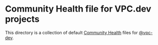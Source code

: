 # Community Health file for VPC.dev projects

This directory is a collection of default [Community Health](https://docs.github.com/en/communities/setting-up-your-project-for-healthy-contributions/creating-a-default-community-health-file#about-default-community-health-files) files for [@vpc-dev](https://github.com/vpc-dev).
